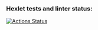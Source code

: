 ### Hexlet tests and linter status:
[![Actions Status](https://github.com/MikeDruzhin/frontend-project-46/actions/workflows/hexlet-check.yml/badge.svg)](https://github.com/MikeDruzhin/frontend-project-46/actions)